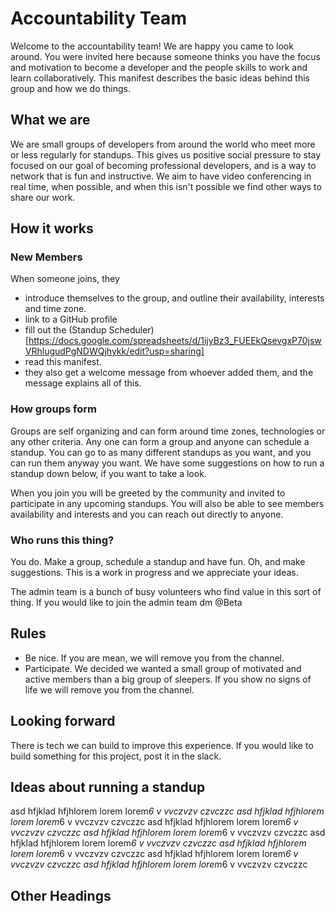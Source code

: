 # Accountability Team
Welcome to the accountability team! We are happy you came to look around. You were invited here because someone thinks you have the focus and motivation to become a developer and the people skills to work and learn collaboratively. This manifest describes the basic ideas behind this group and how we do things.

## What we are
We are small groups of developers from around the world who meet more or less regularly for standups. This gives us positive social pressure to stay focused on our goal of becoming professional developers, and is a way to network that is fun and instructive. We aim to have video  conferencing in real time, when possible, and when this isn't possible we find other ways to share our work.


## How it works
### New Members
When someone joins, they
- introduce themselves to the group, and outline their availability, interests and time zone.
- link to a GitHub profile
- fill out the (Standup Scheduler)[https://docs.google.com/spreadsheets/d/1ijyBz3_FUEEkQsevgxP70jswVRhlugudPgNDWQjhykk/edit?usp=sharing]
- read this manifest.
- they also get a welcome message from whoever added them, and the message explains all of this.

### How groups form
Groups are self organizing and can form around time zones, technologies or any other criteria. Any one can form a group and anyone can schedule a standup. You can go to as many different standups as you want, and you can run them anyway you want. We have some suggestions on how to run a standup down below, if you want to take a look.

When you join you will be greeted by the community and invited to participate in any upcoming standups. You will also be able to see members availability and interests and you can reach out directly to anyone.

### Who runs this thing?
You do. Make a group, schedule a standup and have fun. Oh, and make suggestions. This is a work in progress and we appreciate your ideas.

The admin team is a bunch of busy volunteers who find value in this sort of thing. If you would like to join the admin team dm @Beta

## Rules
- Be nice. If you are mean, we will remove you from the channel.
- Participate. We decided we wanted a small group of motivated and active members than a big group of sleepers. If you show no signs of life we will remove you from the channel.

## Looking forward
There is tech we can build to improve this experience. If you would like to build something for this project, post it in the slack.
## Ideas about running a standup
asd hfjklad hfjhlorem lorem lorem*6 v vvczvzv czvczzc
asd hfjklad hfjhlorem lorem lorem*6 v vvczvzv czvczzc
asd hfjklad hfjhlorem lorem lorem*6 v vvczvzv czvczzc
asd hfjklad hfjhlorem lorem lorem*6 v vvczvzv czvczzc
asd hfjklad hfjhlorem lorem lorem*6 v vvczvzv czvczzc
asd hfjklad hfjhlorem lorem lorem*6 v vvczvzv czvczzc
asd hfjklad hfjhlorem lorem lorem*6 v vvczvzv czvczzc
asd hfjklad hfjhlorem lorem lorem*6 v vvczvzv czvczzc

## Other Headings
